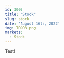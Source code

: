 ```yaml
---
id: 3003
title: "Stock"
slug: stock
date: 'August 16th, 2022'
img: TODO3.png
markets:
  - Stock
---
```


Test! 